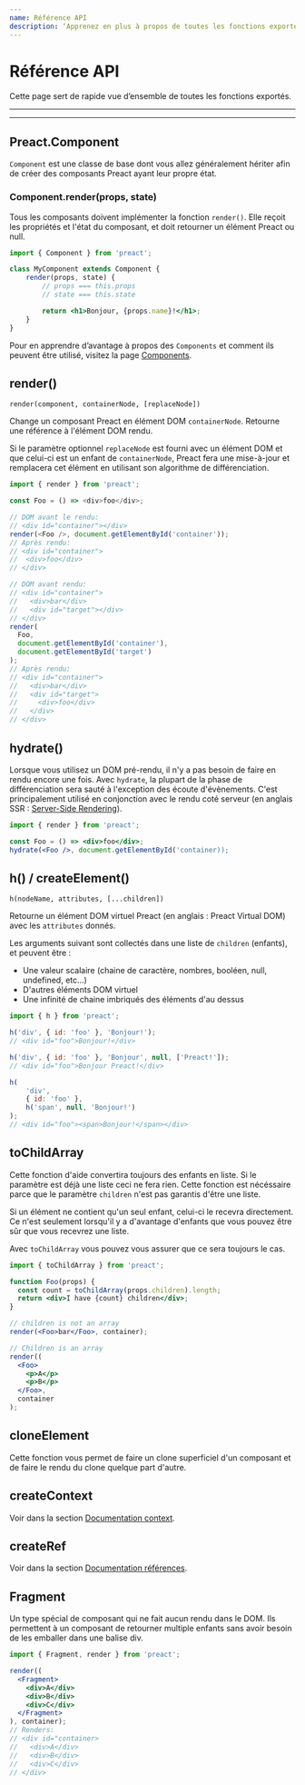 ```yaml
---
name: Référence API
description: ‘Apprenez en plus à propos de toutes les fonctions exporté Preact’
---
```


# Référence API

Cette page sert de rapide vue d’ensemble de toutes les fonctions exportés.


---

<toc></toc>

---

## Preact.Component

`Component` est une classe de base dont vous allez généralement hériter afin de créer des composants Preact ayant leur propre état.

### Component.render(props, state)

Tous les composants doivent implémenter la fonction `render()`. Elle reçoit les propriétés et l'état du composant, et doit retourner un élément Preact ou null.

```jsx
import { Component } from 'preact';

class MyComponent extends Component {
	render(props, state) {
		// props === this.props
		// state === this.state

		return <h1>Bonjour, {props.name}!</h1>;
	}
}
```

Pour en apprendre d’avantage à propos des `Components` et comment ils peuvent être utilisé, visitez la page [Components](guide/v10/components).

## render()

`render(component, containerNode, [replaceNode])`

Change un composant Preact en élément DOM `containerNode`. Retourne une référence à l'élément DOM rendu.

Si le paramètre optionnel `replaceNode` est fourni avec un élément DOM et que celui-ci est un enfant de `containerNode`, Preact fera une mise-à-jour et remplacera cet élément en utilisant son algorithme de différenciation.

```js
import { render } from 'preact';

const Foo = () => <div>foo</div>;

// DOM avant le rendu:
// <div id="container"></div>
render(<Foo />, document.getElementById('container'));
// Après rendu:
// <div id="container">
//  <div>foo</div>
// </div>

// DOM avant rendu:
// <div id="container">
//   <div>bar</div>
//   <div id="target"></div>
// </div>
render(
  Foo,
  document.getElementById('container'),
  document.getElementById('target')
);
// Après rendu:
// <div id="container">
//   <div>bar</div>
//   <div id="target">
//     <div>foo</div>
//   </div>
// </div>
```

## hydrate()
Lorsque vous utilisez un DOM pré-rendu, il n'y a pas besoin de faire en rendu encore une fois. Avec `hydrate`, la plupart de la phase de différenciation sera sauté à l'exception des écoute d'évènements. C'est principalement utilisé en conjonction avec le rendu coté serveur (en anglais SSR : [Server-Side Rendering](/guide/v10/server-side-rendering)).


```jsx
import { render } from 'preact';

const Foo = () => <div>foo</div>;
hydrate(<Foo />, document.getElementById('container));
```

## h() / createElement()

`h(nodeName, attributes, [...children])`

Retourne un élément DOM virtuel Preact (en anglais : Preact Virtual DOM) avec les `attributes` donnés.

Les arguments suivant sont collectés dans une liste de `children` (enfants), et peuvent être :

- Une valeur scalaire (chaine de caractère, nombres, booléen, null, undefined, etc...)
- D'autres éléments DOM virtuel
- Une infinité de chaine imbriqués des éléments d'au dessus

```js
import { h } from 'preact';

h('div', { id: 'foo' }, 'Bonjour!');
// <div id="foo">Bonjour!</div>

h('div', { id: 'foo' }, 'Bonjour', null, ['Preact!']);
// <div id="foo">Bonjour Preact!</div>

h(
	'div',
	{ id: 'foo' },
	h('span', null, 'Bonjour!')
);
// <div id="foo"><span>Bonjour!</span></div>
```

## toChildArray

Cette fonction d'aide convertira toujours des enfants en liste. Si le paramètre est déjà une liste ceci ne fera rien. Cette fonction est nécéssaire parce que le paramètre `children` n'est pas garantis d'être une liste.

Si un élément ne contient qu'un seul enfant, celui-ci le recevra directement. Ce n'est seulement lorsqu'il y a d'avantage d'enfants que vous pouvez être sûr que vous recevrez une liste.

Avec `toChildArray` vous pouvez vous assurer que ce sera toujours le cas.

```jsx
import { toChildArray } from 'preact';

function Foo(props) {
  const count = toChildArray(props.children).length;
  return <div>I have {count} children</div>;
}

// children is not an array
render(<Foo>bar</Foo>, container);

// Children is an array
render((
  <Foo>
    <p>A</p>
    <p>B</p>
  </Foo>,
  container
);
```

## cloneElement

Cette fonction vous permet de faire un clone superficiel d'un composant et de faire le rendu du clone quelque part d'autre.

## createContext

Voir dans la section [Documentation context](/guide/v10/context#createcontext).

## createRef

Voir dans la section [Documentation références](/guide/v10/refs#createref).

## Fragment

Un type spécial de composant qui ne fait aucun rendu dans le DOM. Ils permettent à un composant de retourner multiple enfants sans avoir besoin de les emballer dans une balise div.

```jsx
import { Fragment, render } from 'preact';

render((
  <Fragment>
    <div>A</div>
    <div>B</div>
    <div>C</div>
  </Fragment>
), container);
// Renders:
// <div id="container>
//   <div>A</div>
//   <div>B</div>
//   <div>C</div>
// </div>
```

